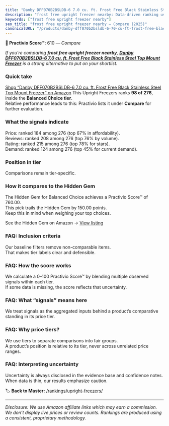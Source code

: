 ```yaml
---
title: "Danby DFF070B2BSLDB-6 7.0 cu. ft. Frost Free Black Stainless Steel Top Mount Freezer"
description: "frost free upright freezer nearby: Data-driven ranking using the Practivio Score™. Positioned by quality, value, demand, findability, momentum."
keywords: ["frost free upright freezer nearby"]
seo_title: "frost free upright freezer nearby — Compare (2025)"
canonicalURL: "/products/danby-dff070b2bsldb-6-70-cu-ft-frost-free-black-stainless-steel-top-mount-freezer-B0DNF5FR75/"
---
```


**🛒 Practivio Score™:** 610 — _Compare_


*If you're comparing **frost free upright freezer nearby**, **[Danby DFF070B2BSLDB-6 7.0 cu. ft. Frost Free Black Stainless Steel Top Mount Freezer](https://www.amazon.com/dp/B0DNF5FR75?tag=practivio-20)** is a strong alternative to put on your shortlist.*
### Quick take
[Shop “Danby DFF070B2BSLDB-6 7.0 cu. ft. Frost Free Black Stainless Steel Top Mount Freezer” on Amazon](https://www.amazon.com/dp/B0DNF5FR75?tag=practivio-20)
This Upright Freezers ranks **98 of 276**, inside the **Balanced Choice tier**.  
Relative performance leads to this: Practivio lists it under **Compare** for further evaluation.

### What the signals indicate
Price: ranked 184 among 276 (top 67% in affordability).  
Reviews: ranked 208 among 276 (top 76% by volume).  
Rating: ranked 215 among 276 (top 78% for stars).  
Demand: ranked 124 among 276 (top 45% for current demand).

### Position in tier
Comparisons remain tier-specific.

### How it compares to the Hidden Gem
The Hidden Gem for Balanced Choice achieves a Practivio Score™ of 760.00.  
This pick trails the Hidden Gem by 150.00 points.  
Keep this in mind when weighing your top choices.  

See the Hidden Gem on Amazon → [View listing](https://www.amazon.com/dp/B08P6CS4SW?tag=practivio-20)

### FAQ: Inclusion criteria
Our baseline filters remove non-comparable items.  
That makes tier labels clear and defensible.

### FAQ: How the score works
We calculate a 0–100 Practivio Score™ by blending multiple observed signals within each tier.  
If some data is missing, the score reflects that uncertainty.

### FAQ: What “signals” means here
We treat signals as the aggregated inputs behind a product’s comparative standing in its price tier.

### FAQ: Why price tiers?
We use tiers to separate comparisons into fair groups.  
A product’s position is relative to its tier, never across unrelated price ranges.

### FAQ: Interpreting uncertainty
Uncertainty is always disclosed in the evidence base and confidence notes.  
When data is thin, our results emphasize caution.

<!-- Missing template for Compare/CompareWithinPriceClass -->


🏷️ **Back to Master:** [/rankings/upright-freezers/](/rankings/upright-freezers/)

---
_Disclosure: We use Amazon affiliate links which may earn a commission. We don’t display live prices or review counts. Rankings are produced using a consistent, proprietary methodology._
